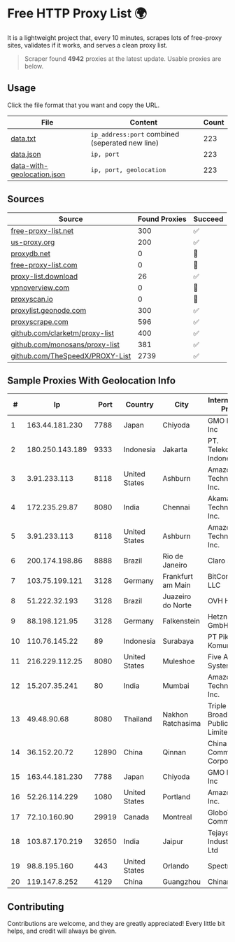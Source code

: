 
# Free HTTP Proxy List 🌍

It is a lightweight project that, every 10 minutes, scrapes lots of free-proxy sites, validates if it works, and serves a clean proxy list.


> Scraper found **4942** proxies at the latest update. Usable proxies are below.

## Usage

Click the file format that you want and copy the URL.


|File|Content|Count|
|----|-------|-----|
|[data.txt](https://raw.githubusercontent.com/themiralay/Proxy-List-World/master/data.txt)|`ip_address:port` combined (seperated new line)|223|
|[data.json](https://raw.githubusercontent.com/themiralay/Proxy-List-World/master/data.json)|`ip, port`|223|
|[data-with-geolocation.json](https://raw.githubusercontent.com/themiralay/Proxy-List-World/master/data-with-geolocation.json)|`ip, port, geolocation`|223|

## Sources

|Source|Found Proxies|Succeed|
|------|-------------|-------|
|[free-proxy-list.net](https://free-proxy-list.net)|300|✅|
|[us-proxy.org](https://www.us-proxy.org)|200|✅|
|[proxydb.net](http://proxydb.net)|0|🚫|
|[free-proxy-list.com](https://free-proxy-list.com/?page=&port=&type%5B%5D=http&type%5B%5D=https&up_time=0&search=Search)|0|🚫|
|[proxy-list.download](https://www.proxy-list.download/HTTP)|26|✅|
|[vpnoverview.com](https://vpnoverview.com/privacy/anonymous-browsing/free-proxy-servers)|0|🚫|
|[proxyscan.io](https://www.proxyscan.io)|0|🚫|
|[proxylist.geonode.com](https://proxylist.geonode.com/api/proxy-list?limit=300&page=1&sort_by=lastChecked&sort_type=desc&protocols=http,https)|300|✅|
|[proxyscrape.com](https://api.proxyscrape.com/v2/?request=displayproxies&protocol=http&timeout=10000&country=all&ssl=all&anonymity=all)|596|✅|
|[github.com/clarketm/proxy-list](https://raw.githubusercontent.com/clarketm/proxy-list/master/proxy-list-raw.txt)|400|✅|
|[github.com/monosans/proxy-list](https://raw.githubusercontent.com/monosans/proxy-list/main/proxies/http.txt)|381|✅|
|[github.com/TheSpeedX/PROXY-List](https://raw.githubusercontent.com/TheSpeedX/PROXY-List/master/http.txt)|2739|✅|


## Sample Proxies With Geolocation Info

|#|Ip|Port|Country|City|Internet Service Provider|
|-|--|----|-------|----|-------------------------|
|1|163.44.181.230|7788|Japan|Chiyoda|GMO Internet, Inc|
|2|180.250.143.189|9333|Indonesia|Jakarta|PT. Telekomunikasi Indonesia|
|3|3.91.233.113|8118|United States|Ashburn|Amazon Technologies Inc.|
|4|172.235.29.87|8080|India|Chennai|Akamai Technologies, Inc.|
|5|3.91.233.113|8118|United States|Ashburn|Amazon Technologies Inc.|
|6|200.174.198.86|8888|Brazil|Rio de Janeiro|Claro S.A|
|7|103.75.199.121|3128|Germany|Frankfurt am Main|BitCommand LLC|
|8|51.222.32.193|3128|Brazil|Juazeiro do Norte|OVH Hosting|
|9|88.198.121.95|3128|Germany|Falkenstein|Hetzner Online GmbH|
|10|110.76.145.22|89|Indonesia|Surabaya|PT Pika Media Komunika|
|11|216.229.112.25|8080|United States|Muleshoe|Five Area Systems, LLC|
|12|15.207.35.241|80|India|Mumbai|Amazon Technologies Inc.|
|13|49.48.90.68|8080|Thailand|Nakhon Ratchasima|Triple T Broadband Public Company Limited|
|14|36.152.20.72|12890|China|Qinnan|China Mobile Communications Corporation|
|15|163.44.181.230|7788|Japan|Chiyoda|GMO Internet, Inc|
|16|52.26.114.229|1080|United States|Portland|Amazon.com, Inc.|
|17|72.10.160.90|29919|Canada|Montreal|GloboTech Communications|
|18|103.87.170.219|32650|India|Jaipur|Tejays Industries Pvt Ltd|
|19|98.8.195.160|443|United States|Orlando|Spectrum|
|20|119.147.8.252|4129|China|Guangzhou|Chinanet|



## Contributing

Contributions are welcome, and they are greatly appreciated! Every
little bit helps, and credit will always be given.

